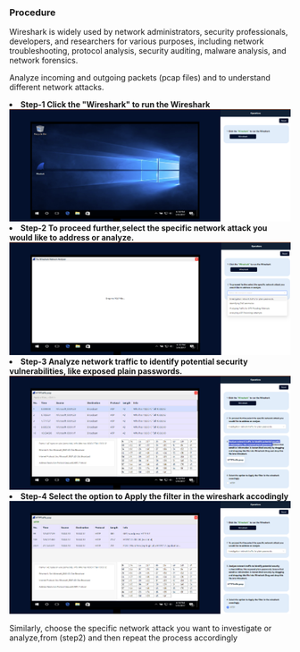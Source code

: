 ### Procedure
<p>Wireshark is widely used by network administrators, security professionals, developers, and researchers for various purposes, including network troubleshooting, protocol analysis, security auditing, malware analysis, and network forensics. </p>
<p>Analyze incoming and outgoing packets (pcap files) and to understand  different network attacks. </p>
<li> <b>Step-1 Click the "Wireshark" to run the Wireshark</b></li>
<img src="images/step1.png" alt="step3">
<li> <b>Step-2 To proceed further,select the specific network attack you would like to address or analyze.</b></li>
<img src="images/step2.png" alt="step3">
<li><b>Step-3 Analyze network traffic to identify potential security vulnerabilities, like exposed plain passwords. </b></li>
<img src="images/step3.png" alt="step3">
<li><b>Step-4 Select the option to Apply the filter in the wireshark accodingly</b></li>
<img src="images/step4.png" alt="step4">
<P>Similarly, choose the specific network attack you want to investigate or analyze,from (step2) and then repeat the process accordingly</p>